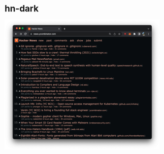 # hn-dark

![hn-dark screenshot](https://github.com/l1fescape/chrome-extensions/blob/main/hn-dark/screenshot.png?raw=true)
